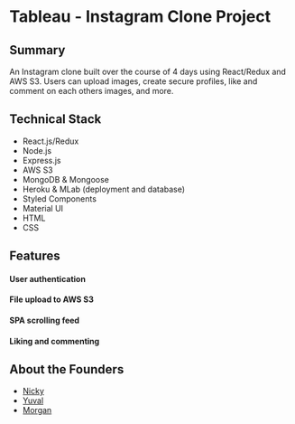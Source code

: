 # Tableau - Instagram Clone Project

## Summary
An Instagram clone built over the course of 4 days using React/Redux and AWS S3. Users can upload images, create secure profiles, like and comment on each others images, and more.

## Technical Stack
* React.js/Redux
* Node.js
* Express.js
* AWS S3
* MongoDB & Mongoose
* Heroku & MLab (deployment and database)
* Styled Components
* Material UI
* HTML
* CSS

## Features

#### User authentication

#### File upload to AWS S3

#### SPA scrolling feed

#### Liking and commenting

## About the Founders 
* [Nicky](https://github.com/NeversSync)
* [Yuval](https://github.com/themarquisdesheric)
* [Morgan](https://github.com/mofo37)
